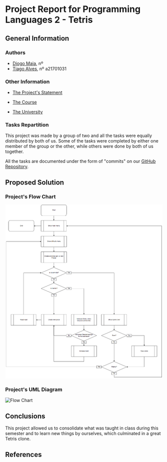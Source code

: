 # Project Report for Programming Languages 2 - Tetris

## General Information

### Authors

* [Diogo Maia][DM], nº
* [Tiago Alves][TA], nº a21701031

### Other Information

* [The Project's Statement][REF1]

* [The Course][LAMV]

* [The University][ULHT]


### Tasks Repartition

This project was made by a group of two and all the tasks were equally distributed by both of us. Some of the tasks were completed by either one member of the group or the other, while others were done by both of us together.

All the tasks are documented under the form of "commits" on our [GitHub Repository][GH].


## Proposed Solution

### Project's Flow Chart

![Flow Chart](./Images/FluxogramaTetris.png)


### Project's UML Diagram

![Flow Chart](./Images/...)

## Conclusions

This project allowed us to consolidate what was taught in class during this semester and to learn new things by ourselves, which culminated in a great Tetris clone.

## References

[DM]:https://github.com/IssaMaia
[TA]:https://github.com/synpse
[LAMV]:https://www.ulusofona.pt/licenciatura/aplicacoes-multimedia-e-videojogos
[ULHT]:https://www.ulusofona.pt/
[REF1]:https://github.com/VideojogosLusofona/lp22018p2
[GH]:https://github.com/synpse/lp2p2
